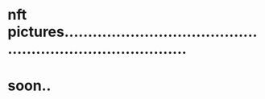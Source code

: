 # nft pictures...............................................................................
# soon..
